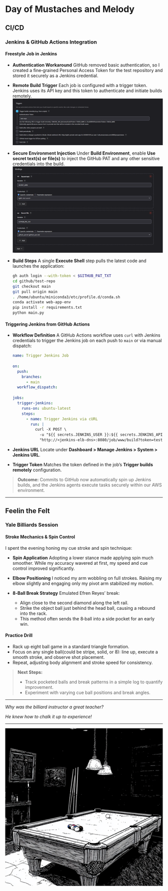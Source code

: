 # Day of Mustaches and Melody

## CI/CD

### Jenkins & GitHub Actions Integration

#### Freestyle Job in Jenkins

- **Authentication Workaround**
  GitHub removed basic authentication, so I created a fine‑grained Personal Access Token for the test repository and stored it securely as a Jenkins credential.
- **Remote Build Trigger**
  Each job is configured with a trigger token. Jenkins uses its API key and this token to authenticate and initiate builds remotely.
  ![Freestyle Project Trigger](./assets/jekninsProjectExampleTrigger.png)
- **Secure Environment Injection**
  Under **Build Environment**, enable **Use secret text(s) or file(s)** to inject the GitHub PAT and any other sensitive credentials into the build.
  ![Freestyle Project Environment](./assets/jenkinsProjectExampleEnvironment.png)
- **Build Steps**
  A single **Execute Shell** step pulls the latest code and launches the application:

  ```bash
  gh auth login --with-token < $GITHUB_PAT_TXT
  cd github/test-repo
  git checkout main
  git pull origin main
  . /home/ubuntu/miniconda3/etc/profile.d/conda.sh
  conda activate web-app-env
  pip install -r requirements.txt
  python main.py
  ```

#### Triggering Jenkins from GitHub Actions

- **Workflow Definition**
  A GitHub Actions workflow uses `curl` with Jenkins credentials to trigger the Jenkins job on each push to `main` or via manual dispatch:

  ```yaml
  name: Trigger Jenkins Job

  on:
    push:
      branches:
        - main
    workflow_dispatch:

  jobs:
    trigger-jenkins:
      runs-on: ubuntu-latest
      steps:
        - name: Trigger Jenkins via cURL
          run: |
            curl -X POST \
              -u "${{ secrets.JENKINS_USER }}:${{ secrets.JENKINS_API_KEY }}" \
              "http://<jenkins-elb-dns>:8080/job/www/build?token=test-repo"
  ```

- **Jenkins URL**
  Locate under **Dashboard > Manage Jenkins > System > Jenkins URL**.

- **Trigger Token**
  Matches the token defined in the job’s **Trigger builds remotely** configuration.

> **Outcome:** Commits to GitHub now automatically spin up Jenkins builds, and the Jenkins agents execute tasks securely within our AWS environment.

---

## Feelin the Felt

### Yale Billiards Session

#### Stroke Mechanics & Spin Control

I spent the evening honing my cue stroke and spin technique:

- **Spin Application**
  Adopting a lower stance made applying spin much smoother. While my accuracy wavered at first, my speed and cue control improved significantly.
- **Elbow Positioning**
  I noticed my arm wobbling on full strokes. Raising my elbow slightly and engaging only my pivot arm stabilized my motion.
- **8‑Ball Break Strategy**
  Emulated Efren Reyes’ break:

  - Align close to the second diamond along the left rail.
  - Strike the object ball just behind the head ball, causing a rebound into the rack.
  - This method often sends the 8‑ball into a side pocket for an early win.

#### Practice Drill

- Rack up eight ball game in a standard triangle formation.
- Focus on any single ball(could be stripe, solid, or 8): line up, execute a smooth stroke, and observe shot placement.
- Repeat, adjusting body alignment and stroke speed for consistency.

> **Next Steps:**
>
> - Track pocketed balls and break patterns in a simple log to quantify improvement.
> - Experiment with varying cue ball positions and break angles.

---

_Why was the billiard instructor a great teacher?_

_He knew how to chalk it up to experience!_

---

![The Felt](./assets/theFelt.png)
